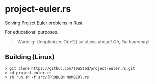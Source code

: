 # project-euler.rs

Solving [Project Euler](https://projecteuler.net) problems in [Rust](https://rust-lang.org)

For educational purposes. 
> Warning: Unoptimized O(n^2) solutions ahead! *Oh, the humanity!*



## Building (Linux)
```
> git clone https://github.com/t0a5ted/project-euler.rs.git
> cd project-euler.rs
> sh run.sh -f src/{PROBLEM NUMBER}.rs
```
